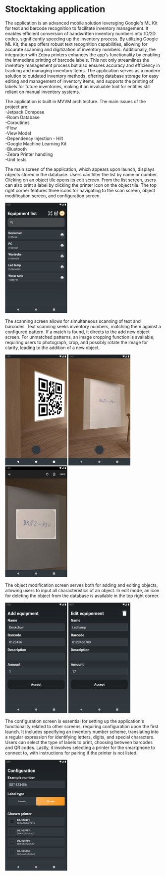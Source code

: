 # Stocktaking application

The application is an advanced mobile solution leveraging Google's ML Kit for text and barcode recognition to facilitate inventory management. It enables efficient conversion of handwritten inventory numbers into 1D/2D codes, significantly speeding up the inventory process. By utilizing Google ML Kit, the app offers robust text recognition capabilities, allowing for accurate scanning and digitization of inventory numbers. Additionally, the integration with Zebra printers enhances the app's functionality by enabling the immediate printing of barcode labels. This not only streamlines the inventory management process but also ensures accuracy and efficiency in tracking and managing inventory items. The application serves as a modern solution to outdated inventory methods, offering database storage for easy editing and management of inventory items, and supports the printing of labels for future inventories, making it an invaluable tool for entities still reliant on manual inventory systems.

The application is built in MVVM architecture. The main issues of the project are:<br>
-Jetpack Compose<br>
-Room Database<br>
-Coroutines<br>
-Flow<br>
-View Model<br>
-Dependency Injection - Hilt<br>
-Google Machine Learning Kit<br>
-Bluetooth<br>
-Zebra Printer handling<br>
-Unit tests<be>

The main screen of the application, which appears upon launch, displays objects stored in the database. Users can filter the list by name or number. Clicking on an object tile opens its edit screen. From the list screen, users can also print a label by clicking the printer icon on the object tile. The top right corner features three icons for navigating to the scan screen, object modification screen, and configuration screen.

<img src ="https://github.com/karolkadlubowski/StocktakingApp/blob/main/screenshots/Screenshot_1708950906.png" width="200"/>

The scanning screen allows for simultaneous scanning of text and barcodes. Text scanning seeks inventory numbers, matching them against a configured pattern. If a match is found, it directs to the add new object screen. For unmatched patterns, an image cropping function is available, requiring users to photograph, crop, and possibly rotate the image for clarity, leading to the addition of a new object.

<p float="left">
<img src ="https://github.com/karolkadlubowski/StocktakingApp/blob/main/screenshots/Screenshot_1708950105.png" width="200"/>
<img src ="https://github.com/karolkadlubowski/StocktakingApp/blob/main/screenshots/Screenshot_1708951285.png" width="200"/>
<img src ="https://github.com/karolkadlubowski/StocktakingApp/blob/main/screenshots/Screenshot_1708951295.png" width="200"/>
</p>

The object modification screen serves both for adding and editing objects, allowing users to input all characteristics of an object. In edit mode, an icon for deleting the object from the database is available in the top right corner.

<p float="left">
<img src="https://github.com/karolkadlubowski/StocktakingApp/blob/main/screenshots/Screenshot_1708950749.png" width="200"/>
<img src="https://github.com/karolkadlubowski/StocktakingApp/blob/main/screenshots/Screenshot_1708968455.png" width="200"/>
</p>

The configuration screen is essential for setting up the application's functionality related to other screens, requiring configuration upon the first launch. It includes specifying an inventory number scheme, translating into a regular expression for identifying letters, digits, and special characters. Users can select the type of labels to print, choosing between barcodes and QR codes. Lastly, it involves selecting a printer for the smartphone to connect to, with instructions for pairing if the printer is not listed.

<img src="https://github.com/karolkadlubowski/StocktakingApp/blob/main/screenshots/Screenshot_1708962673.png" width="200"/>

